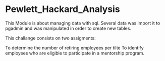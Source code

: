 # Pewlett_Hackard_Analysis

This Module is about managing data with sql. Several data was import it to pgadmin and was manipulated in order to create new tables.

This challange consists on two assigments:

To determine the number of retiring employees per tilte
To identify employees who are eligible to participate in a mentorship program.
